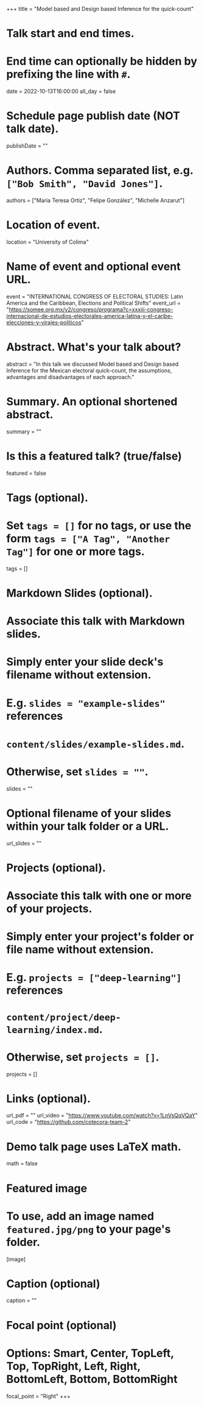 +++
title = "Model based and Design based Inference for the quick-count"

# Talk start and end times.
#   End time can optionally be hidden by prefixing the line with `#`.
date = 2022-10-13T16:00:00
all_day = false

# Schedule page publish date (NOT talk date).
publishDate = ""

# Authors. Comma separated list, e.g. `["Bob Smith", "David Jones"]`.
authors = ["Maria Teresa Ortiz", "Felipe González", "Michelle Anzarut"]

# Location of event.
location = "University of Colima"

# Name of event and optional event URL.
event = "INTERNATIONAL CONGRESS OF ELECTORAL STUDIES: Latin America and the Caribbean, Elections and Political Shifts"
event_url = "https://somee.org.mx/v2/congreso/programa?c=xxxiii-congreso-internacional-de-estudios-electorales-america-latina-y-el-caribe-elecciones-y-virajes-politicos"

# Abstract. What's your talk about?
abstract = "In this talk we discussed Model based and Design based Inference for the Mexican electoral quick-count, the assumptions, advantages and disadvantages of each approach."

# Summary. An optional shortened abstract.
summary = ""

# Is this a featured talk? (true/false)
featured = false

# Tags (optional).
#   Set `tags = []` for no tags, or use the form `tags = ["A Tag", "Another Tag"]` for one or more tags.
tags = []

# Markdown Slides (optional).
#   Associate this talk with Markdown slides.
#   Simply enter your slide deck's filename without extension.
#   E.g. `slides = "example-slides"` references 
#   `content/slides/example-slides.md`.
#   Otherwise, set `slides = ""`.
slides = ""

# Optional filename of your slides within your talk folder or a URL.
url_slides = ""

# Projects (optional).
#   Associate this talk with one or more of your projects.
#   Simply enter your project's folder or file name without extension.
#   E.g. `projects = ["deep-learning"]` references 
#   `content/project/deep-learning/index.md`.
#   Otherwise, set `projects = []`.
projects = []

# Links (optional).
url_pdf = ""
url_video = "https://www.youtube.com/watch?v=1LnVsQqVQaY"
url_code = "https://github.com/cotecora-team-2"

# Demo talk page uses LaTeX math.
math = false

# Featured image
# To use, add an image named `featured.jpg/png` to your page's folder. 
[image]
  # Caption (optional)
  caption = ""

  # Focal point (optional)
  # Options: Smart, Center, TopLeft, Top, TopRight, Left, Right, BottomLeft, Bottom, BottomRight
  focal_point = "Right"
+++
